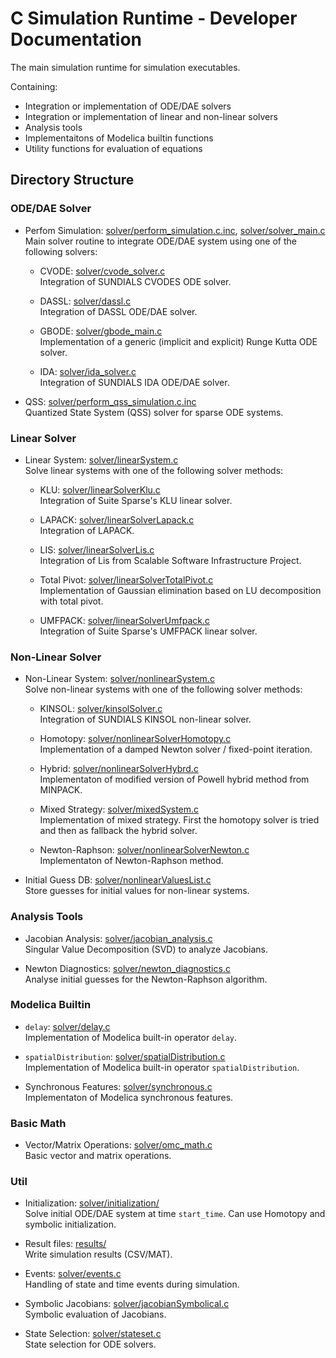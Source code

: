 # C Simulation Runtime - Developer Documentation

The main simulation runtime for simulation executables.

Containing:
  - Integration or implementation of ODE/DAE solvers
  - Integration or implementation of linear and non-linear solvers
  - Analysis tools
  - Implementaitons of Modelica builtin functions
  - Utility functions for evaluation of equations

## Directory Structure

### ODE/DAE Solver

  - Perfom Simulation:
    [solver/perform_simulation.c.inc](./solver/perform_simulation.c.inc),
    [solver/solver_main.c](./solver/solver_main.c)<br/>
    Main solver routine to integrate ODE/DAE system using one of the following
    solvers:

    - CVODE: [solver/cvode_solver.c](./solver/cvode_solver.c)<br/>
      Integration of SUNDIALS CVODES ODE solver.

    - DASSL: [solver/dassl.c](./solver/dassl.c)<br/>
      Integration of DASSL ODE/DAE solver.

    - GBODE: [solver/gbode_main.c](./solver/gbode_main.c)<br/>
      Implementation of a generic (implicit and explicit) Runge Kutta ODE
      solver.

    - IDA: [solver/ida_solver.c](./solver/ida_solver.c)<br/>
      Integration of SUNDIALS IDA ODE/DAE solver.

   - QSS:
     [solver/perform_qss_simulation.c.inc](./solver/perform_qss_simulation.c.inc)<br/>
     Quantized State System (QSS) solver for sparse ODE systems.

### Linear Solver

  - Linear System: [solver/linearSystem.c](./solver/linearSystem.c)<br/>
    Solve linear systems with one of the following solver methods:

    - KLU: [solver/linearSolverKlu.c](./solver/linearSolverKlu.c)<br/>
      Integration of Suite Sparse's KLU linear solver.

    - LAPACK: [solver/linearSolverLapack.c](./solver/linearSolverLapack.c)<br/>
      Integration of LAPACK.

    - LIS: [solver/linearSolverLis.c](./solver/linearSolverLis.c)<br/>
      Integration of Lis from Scalable Software Infrastructure Project.

    - Total Pivot:
      [solver/linearSolverTotalPivot.c](./solver/linearSolverTotalPivot.c)<br/>
      Implementation of Gaussian elimination based on LU decomposition with
      total pivot.

    - UMFPACK:
      [solver/linearSolverUmfpack.c](./solver/linearSolverUmfpack.c)<br/>
      Integration of Suite Sparse's UMFPACK linear solver.

### Non-Linear Solver

  - Non-Linear System:
    [solver/nonlinearSystem.c](./solver/nonlinearSystem.c)<br/>
    Solve non-linear systems with one of the following solver methods:

    - KINSOL: [solver/kinsolSolver.c](./solver/kinsolSolver.c)<br/>
      Integration of SUNDIALS KINSOL non-linear solver.

    - Homotopy:
      [solver/nonlinearSolverHomotopy.c](./solver/nonlinearSolverHomotopy.c)<br/>
      Implementation of a damped Newton solver / fixed-point iteration.

    - Hybrid:
      [solver/nonlinearSolverHybrd.c](./solver/nonlinearSolverHybrd.c)<br/>
      Implementaton of modified version of Powell hybrid method from MINPACK.

    - Mixed Strategy: [solver/mixedSystem.c](./solver/mixedSystem.c)<br/>
      Implementation of mixed strategy.
      First the homotopy solver is tried and then as fallback the hybrid solver.

    - Newton-Raphson:
      [solver/nonlinearSolverNewton.c](./solver/nonlinearSolverNewton.c)<br/>
      Implementaton of Newton-Raphson method.

  - Initial Guess DB:
    [solver/nonlinearValuesList.c](./solver/nonlinearValuesList.c)<br/>
    Store guesses for initial values for non-linear systems.

### Analysis Tools

  - Jacobian Analysis:
    [solver/jacobian_analysis.c](./solver/jacobian_analysis.c)<br/>
    Singular Value Decomposition (SVD) to analyze Jacobians.

  - Newton Diagnostics:
    [solver/newton_diagnostics.c](./solver/newton_diagnostics.c)<br/>
    Analyse initial guesses for the Newton-Raphson algorithm.

### Modelica Builtin

  - `delay`: [solver/delay.c](./solver/delay.c)<br/>
    Implementation of Modelica built-in operator `delay`.

  - `spatialDistribution`:
    [solver/spatialDistribution.c](./solver/spatialDistribution.c)<br/>
    Implementation of Modelica built-in operator `spatialDistribution`.

  - Synchronous Features: [solver/synchronous.c](./solver/synchronous.c)<br/>
    Implementaton of Modelica synchronous features.

### Basic Math

  - Vector/Matrix Operations: [solver/omc_math.c](./solver/omc_math.c)<br/>
    Basic vector and matrix operations.

### Util

  - Initialization: [solver/initialization/](./solver/initialization/)<br/>
    Solve initial ODE/DAE system at time `start_time`.
    Can use Homotopy and symbolic initialization.

  - Result files: [results/](./results/)<br/>
    Write simulation results (CSV/MAT).

  - Events: [solver/events.c](./solver/events.c)<br/>
    Handling of state and time events during simulation.

  - Symbolic Jacobians:
    [solver/jacobianSymbolical.c](./solver/jacobianSymbolical.c)<br/>
    Symbolic evaluation of Jacobians.

  - State Selection: [solver/stateset.c](./solver/stateset.c)<br/>
    State selection for ODE solvers.
